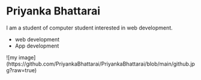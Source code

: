 # Priyanka Bhattarai
I am a student of computer student interested in web development.
<ul>
  <li>web development</li>
  <li>App development</li>
</ul>
![my image](https://github.com/PriyankaBhattarai/PriyankaBhattarai/blob/main/github.jpg?raw=true)
<!--
**PriyankaBhattarai/PriyankaBhattarai** is a ✨ _special_ ✨ repository because its `README.md` (this file) appears on your GitHub profile.

Here are some ideas to get you started:

- 🔭 I’m currently working on ...
- 🌱 I’m currently learning ...
- 👯 I’m looking to collaborate on ...
- 🤔 I’m looking for help with ...
- 💬 Ask me about ...
- 📫 How to reach me: ...
- 😄 Pronouns: ...
- ⚡ Fun fact: ...
-->
